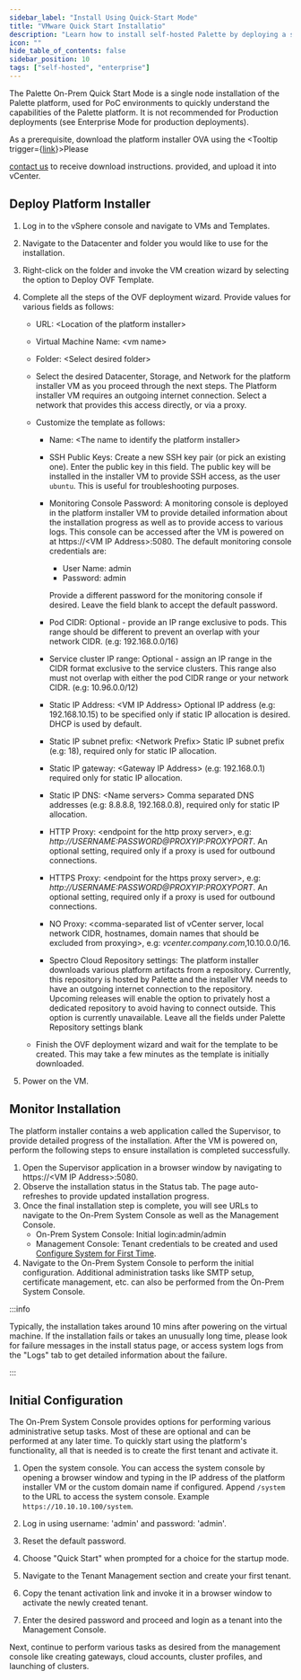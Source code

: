 ```yaml
---
sidebar_label: "Install Using Quick-Start Mode"
title: "VMware Quick Start Installatio"
description: "Learn how to install self-hosted Palette by deploying a single node instance."
icon: ""
hide_table_of_contents: false
sidebar_position: 10
tags: ["self-hosted", "enterprise"]
---
```


The Palette On-Prem Quick Start Mode is a single node installation of the Palette platform, used for PoC environments to
quickly understand the capabilities of the Palette platform. It is not recommended for Production deployments (see
Enterprise Mode for production deployments).

As a prerequisite, download the platform installer OVA using the <Tooltip trigger={<u>link</u>}>Please

<a href="https://www.spectrocloud.com/contact/">contact us</a> to receive download instructions.</Tooltip> provided, and
upload it into vCenter.

## Deploy Platform Installer

1. Log in to the vSphere console and navigate to VMs and Templates.
2. Navigate to the Datacenter and folder you would like to use for the installation.
3. Right-click on the folder and invoke the VM creation wizard by selecting the option to Deploy OVF Template.
4. Complete all the steps of the OVF deployment wizard. Provide values for various fields as follows:

   - URL: &lt;Location of the platform installer&gt;
   - Virtual Machine Name: &lt;vm name&gt;
   - Folder: &lt;Select desired folder&gt;
   - Select the desired Datacenter, Storage, and Network for the platform installer VM as you proceed through the next
     steps. The Platform installer VM requires an outgoing internet connection. Select a network that provides this
     access directly, or via a proxy.
   - Customize the template as follows:

     - Name: &lt;The name to identify the platform installer&gt;
     - SSH Public Keys: Create a new SSH key pair (or pick an existing one). Enter the public key in this field. The
       public key will be installed in the installer VM to provide SSH access, as the user `ubuntu`. This is useful for
       troubleshooting purposes.
     - Monitoring Console Password: A monitoring console is deployed in the platform installer VM to provide detailed
       information about the installation progress as well as to provide access to various logs. This console can be
       accessed after the VM is powered on at https://&lt;VM IP Address&gt;:5080. The default monitoring console
       credentials are:

       - User Name: admin
       - Password: admin

       Provide a different password for the monitoring console if desired. Leave the field blank to accept the default
       password.

     - Pod CIDR: Optional - provide an IP range exclusive to pods. This range should be different to prevent an overlap
       with your network CIDR. (e.g: 192.168.0.0/16)
     - Service cluster IP range: Optional - assign an IP range in the CIDR format exclusive to the service clusters.
       This range also must not overlap with either the pod CIDR range or your network CIDR. (e.g: 10.96.0.0/12)
     - Static IP Address: &lt;VM IP Address&gt; Optional IP address (e.g: 192.168.10.15) to be specified only if static
       IP allocation is desired. DHCP is used by default.
     - Static IP subnet prefix: &lt;Network Prefix&gt; Static IP subnet prefix (e.g: 18), required only for static IP
       allocation.
     - Static IP gateway: &lt;Gateway IP Address&gt; (e.g: 192.168.0.1) required only for static IP allocation.
     - Static IP DNS: &lt;Name servers&gt; Comma separated DNS addresses (e.g: 8.8.8.8, 192.168.0.8), required only for
       static IP allocation.
     - HTTP Proxy: &lt;endpoint for the http proxy server&gt;, e.g: _http://USERNAME:PASSWORD@PROXYIP:PROXYPORT_. An
       optional setting, required only if a proxy is used for outbound connections.
     - HTTPS Proxy: &lt;endpoint for the https proxy server&gt;, e.g: _http://USERNAME:PASSWORD@PROXYIP:PROXYPORT_. An
       optional setting, required only if a proxy is used for outbound connections.
     - NO Proxy: &lt;comma-separated list of vCenter server, local network CIDR, hostnames, domain names that should be
       excluded from proxying&gt;, e.g: _vcenter.company.com_,10.10.0.0/16.
     - Spectro Cloud Repository settings: The platform installer downloads various platform artifacts from a repository.
       Currently, this repository is hosted by Palette and the installer VM needs to have an outgoing internet
       connection to the repository. Upcoming releases will enable the option to privately host a dedicated repository
       to avoid having to connect outside. This option is currently unavailable. Leave all the fields under Palette
       Repository settings blank

   - Finish the OVF deployment wizard and wait for the template to be created. This may take a few minutes as the
     template is initially downloaded.

5. Power on the VM.

## Monitor Installation

The platform installer contains a web application called the Supervisor, to provide detailed progress of the
installation. After the VM is powered on, perform the following steps to ensure installation is completed successfully.

1. Open the Supervisor application in a browser window by navigating to https://&lt;VM IP Address&gt;:5080.
2. Observe the installation status in the Status tab. The page auto-refreshes to provide updated installation progress.
3. Once the final installation step is complete, you will see URLs to navigate to the On-Prem System Console as well as
   the Management Console.
   - On-Prem System Console: Initial login:admin/admin
   - Management Console: Tenant credentials to be created and used
     [Configure System for First Time](#initial-configuration).
4. Navigate to the On-Prem System Console to perform the initial configuration. Additional administration tasks like
   SMTP setup, certificate management, etc. can also be performed from the On-Prem System Console.

:::info

Typically, the installation takes around 10 mins after powering on the virtual machine. If the installation fails or
takes an unusually long time, please look for failure messages in the install status page, or access system logs from
the "Logs" tab to get detailed information about the failure.

:::

## Initial Configuration

The On-Prem System Console provides options for performing various administrative setup tasks. Most of these are
optional and can be performed at any later time. To quickly start using the platform's functionality, all that is needed
is to create the first tenant and activate it.

1. Open the system console. You can access the system console by opening a browser window and typing in the IP address
   of the platform installer VM or the custom domain name if configured. Append `/system` to the URL to access the
   system console. Example `https://10.10.10.100/system`.

2. Log in using username: 'admin' and password: 'admin'.

3. Reset the default password.

4. Choose "Quick Start" when prompted for a choice for the startup mode.

5. Navigate to the Tenant Management section and create your first tenant.

6. Copy the tenant activation link and invoke it in a browser window to activate the newly created tenant.

7. Enter the desired password and proceed and login as a tenant into the Management Console.

Next, continue to perform various tasks as desired from the management console like creating gateways, cloud accounts,
cluster profiles, and launching of clusters.
